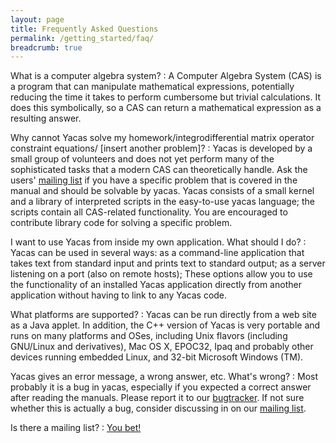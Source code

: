 ```yaml
---
layout: page
title: Frequently Asked Questions
permalink: /getting_started/faq/
breadcrumb: true
---
```


What is a computer algebra system?
: A Computer Algebra System (CAS) is a program that can manipulate
  mathematical expressions, potentially reducing the time it takes to
  perform cumbersome but trivial calculations. It does this
  symbolically, so a CAS can return a mathematical expression as a
  resulting answer.

Why cannot Yacas solve my homework/integrodifferential matrix operator constraint equations/ [insert another problem]?
: Yacas is developed by a small group of volunteers and does not yet
  perform many of the sophisticated tasks that a modern CAS can
  theoretically handle. Ask the users' [mailing
  list](https://groups.google.com/forum/#!forum/yacas) if you have a
  specific problem that is covered in the manual and should be
  solvable by yacas. Yacas consists of a small kernel and a library of
  interpreted scripts in the easy-to-use yacas language; the scripts
  contain all CAS-related functionality. You are encouraged to
  contribute library code for solving a specific problem.

I want to use Yacas from inside my own application. What should I do?
: Yacas can be used in several ways: as a command-line application
  that takes text from standard input and prints text to standard
  output; as a server listening on a port (also on remote hosts);
  These options allow you to use the functionality of an installed
  Yacas application directly from another application without having
  to link to any Yacas code.

What platforms are supported?
: Yacas can be run directly from a web site as a Java applet. In
  addition, the C++ version of Yacas is very portable and runs on many
  platforms and OSes, including Unix flavors (including GNU/Linux and
  derivatives), Mac OS X, EPOC32, Ipaq and probably other devices
  running embedded Linux, and 32-bit Microsoft Windows (TM).

Yacas gives an error message, a wrong answer, etc. What's wrong?
: Most probably it is a bug in yacas, especially if you expected a
  correct answer after reading the manuals. Please report it to our
  [bugtracker](https://github.com/grzegorzmazur/yacas/issues). If not
  sure whether this is actually a bug, consider discussing in on our
  [mailing list](https://groups.google.com/forum/#!forum/yacas).

Is there a mailing list?
: [You bet!](https://groups.google.com/forum/#!forum/yacas)

